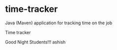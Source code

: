 # time-tracker
Java (Maven) application for tracking time on the job

Time tracker

Good Night Students!!!
ashish
